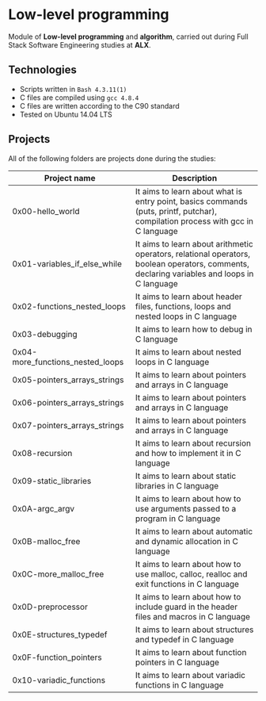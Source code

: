 # Low-level programming

Module of **Low-level programming** and **algorithm**, carried out during Full
Stack Software Engineering studies at **ALX**.

## Technologies

* Scripts written in `Bash 4.3.11(1)`
* C files are compiled using `gcc 4.8.4`
* C files are written according to the C90 standard
* Tested on Ubuntu 14.04 LTS

## Projects

All of the following folders are projects done during the studies:

| Project name |	Description |
| ------------ | -------------- |
| 0x00-hello_world	| It aims to learn about what is entry point, basics commands (puts, printf, putchar), compilation process with gcc in C language |
| 0x01-variables_if_else_while	| It aims to learn about arithmetic operators, relational operators, boolean operators, comments, declaring variables and loops in C language |
| 0x02-functions_nested_loops	| It aims to learn about header files, functions, loops and nested loops in C language |
| 0x03-debugging	| It aims to learn how to debug in C language |
| 0x04-more_functions_nested_loops	| It aims to learn about nested loops in C language |
| 0x05-pointers_arrays_strings	| It aims to learn about pointers and arrays in C language |
| 0x06-pointers_arrays_strings	| It aims to learn about pointers and arrays in C language |
| 0x07-pointers_arrays_strings	| It aims to learn about pointers and arrays in C language |
| 0x08-recursion	| It aims to learn about recursion and how to implement it in C language |
| 0x09-static_libraries | It aims to learn about static libraries in C language |
| 0x0A-argc_argv	| It aims to learn about how to use arguments passed to a program in C language |
| 0x0B-malloc_free	| It aims to learn about automatic and dynamic allocation in C language |
| 0x0C-more_malloc_free	| It aims to learn about how to use malloc, calloc, realloc and exit functions in C language |
| 0x0D-preprocessor	| It aims to learn about how to include guard in the header files and macros in C language |
| 0x0E-structures_typedef	| It aims to learn about structures and typedef in C language |
| 0x0F-function_pointers	| It aims to learn about function pointers in C language |
| 0x10-variadic_functions	| It aims to learn about variadic functions in C language|

